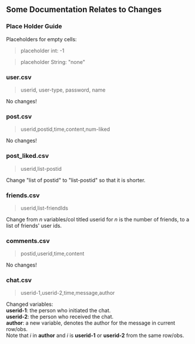 ## Some Documentation Relates to Changes

### Place Holder Guide

Placeholders for empty cells:

> placeholder int: -1

> placeholder String: "none"

### user.csv

> userid, user-type, password, name  

No changes!

### post.csv

> userid,postid,time,content,num-liked  

No changes!

### post_liked.csv

> userid,list-postid  

Change "list of postid" to "list-postid" so that it is shorter.

### friends.csv

> userid,list-friendIds

Change from *n* variables/col titled userid for *n* is the number of friends, to a list of friends' user ids.

### comments.csv

> postid,userid,time,content  

No changes!

### chat.csv

> userid-1,userid-2,time,message,author 
 
Changed variables:  
**userid-1**: the person who initiated the chat.  
**userid-2**: the person who received the chat.  
**author**: a new variable, denotes the author for the message in current row/obs.  
Note that *i* in **author** and *i* is **userid-1** or **userid-2** from the same row/obs.
